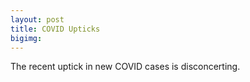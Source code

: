 ```yaml
---
layout: post
title: COVID Upticks
bigimg: 
---
```


The recent uptick in new COVID cases is disconcerting.

<p>
<div>
<iframe src="https://rpubs.com/bac3917/git062420"  width="100%" height="300" style="border:none;></iframe>
</div>

More later...

